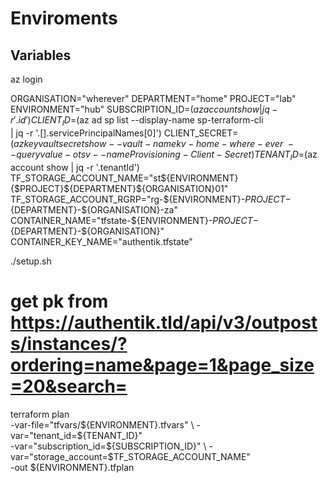# Enviroments

## Variables
az login

ORGANISATION="wherever"
DEPARTMENT="home"
PROJECT="lab"
ENVIRONMENT="hub"
SUBSCRIPTION_ID=$(az account show | jq -r '.id')
CLIENT_ID=$(az ad sp list --display-name sp-terraform-cli \
    | jq -r '.[].servicePrincipalNames[0]')
CLIENT_SECRET=$(az keyvault secret show --vault-name kv-home-where-ever \
    --query value -o tsv --name Provisioning-Client-Secret)
TENANT_ID=$(az account show | jq -r '.tenantId')
TF_STORAGE_ACCOUNT_NAME="st${ENVIRONMENT}{$PROJECT}${DEPARTMENT}${ORGANISATION}01"
TF_STORAGE_ACCOUNT_RGRP="rg-${ENVIRONMENT}-${PROJECT}-${DEPARTMENT}-${ORGANISATION}-za"
CONTAINER_NAME="tfstate-${ENVIRONMENT}-${PROJECT}-${DEPARTMENT}-${ORGANISATION}"
CONTAINER_KEY_NAME="authentik.tfstate"

./setup.sh

# get pk from https://authentik.tld/api/v3/outposts/instances/?ordering=name&page=1&page_size=20&search=

terraform plan \
  -var-file="tfvars/${ENVIRONMENT}.tfvars" \
  -var="tenant_id=${TENANT_ID}" \
  -var="subscription_id=${SUBSCRIPTION_ID}" \
  -var="storage_account=$TF_STORAGE_ACCOUNT_NAME" \
  -out ${ENVIRONMENT}.tfplan

